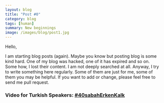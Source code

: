 ```yaml
---
layout: blog
title: "Post #0"
category: blog
tags: [human]  
summary: New beginnings
image: /images/blog/post1.jpg
---
```


Hello, 

I am starting blog posts (again). Maybe you know but posting blog is some kind hard. One of my blog was hacked, one of it has expired and so on. Some how, I lost their content. I am not deeply searched at all. Anyway, I try to write something here regularly. Some of them are just for me, some of them you may be helpful. If you want to add or change, please feel free to send me pull request. 

### Video for Turkish Speakers: [#40sabahErkenKalk]

[#40sabahErkenKalk]: <https://www.youtube.com/watch?v=vivmNq-Znfs>

